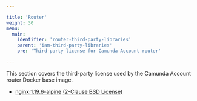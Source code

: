 ```yaml
---

title: 'Router'
weight: 30
menu:
  main:
    identifier: 'router-third-party-libraries'
    parent: 'iam-third-party-libraries'
    pre: 'Third-party license for Camunda Account router'

---
```


This section covers the third-party license used by the Camunda Account router Docker base image.

- [nginx:1.19.6-alpine](https://hub.docker.com/_/nginx) [(2-Clause BSD License)](https://github.com/nginxinc/docker-nginx/blob/master/LICENSE)
